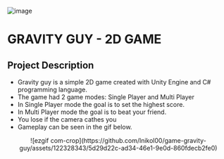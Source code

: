 ![image](https://github.com/lnikol00/game-gravity-guy/assets/122328343/cf493400-468b-4f5a-84a6-e9e3962a1bf2)
# GRAVITY GUY - 2D GAME
## Project Description

* Gravity guy is a simple 2D game created with Unity Engine and C# programming language.
* The game had 2 game modes: Single Player and Multi Player
* In Single Player mode the goal is to set the highest score.
* In Multi Player mode the goal is to beat your friend.
* You lose if the camera cathes you 
* Gameplay can be seen in the gif below.

<p align="center">
  ![ezgif com-crop](https://github.com/lnikol00/game-gravity-guy/assets/122328343/5d29d22c-ad34-46e1-9e0d-860fdecb2fe0)
</p>
